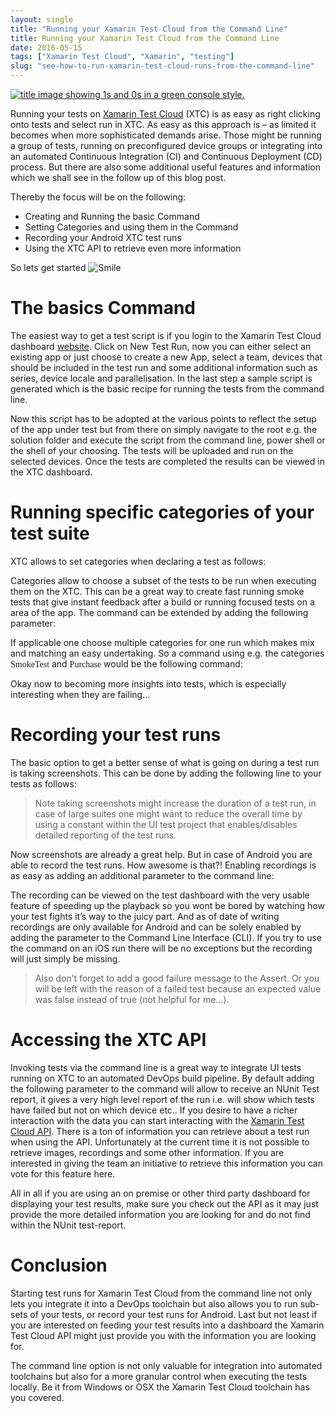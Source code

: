 ```yaml
---
layout: single
title: "Running your Xamarin Test Cloud from the Command Line"
title: Running your Xamarin Test Cloud from the Command Line
date: 2016-05-15
tags: ["Xamarin Test Cloud", "Xamarin", "testing"]
slug: "see-how-to-run-xamarin-test-cloud-runs-from-the-command-line"
---
```


[![title image showing 1s and 0s in a green console style.](https://mallibone.com/posts/files/c0c61947-1ed2-4304-bdb6-5ec45e00a7fe.jpg "title image showing 1s and 0s in a green console style.")](https://mallibone.com/posts/files/22d78ac7-7894-4c29-a692-089fa9abe23f.jpg)
 
Running your tests on [Xamarin Test Cloud](https://www.xamarin.com/test-cloud "The Xamarin Testcloud website") (XTC) is as easy as right clicking onto tests and select run in XTC. As easy as this approach is – as limited it becomes when more sophisticated demands arise. Those might be running a group of tests, running on preconfigured device groups or integrating into an automated Continuous Integration (CI) and Continuous Deployment (CD) process. But there are also some additional useful features and information which we shall see in the follow up of this blog post.
 
Thereby the focus will be on the following:
 
- Creating and Running the basic Command
- Setting Categories and using them in the Command
- Recording your Android XTC test runs
- Using the XTC API to retrieve even more information

 
So lets get started ![Smile](https://mallibone.com/posts/files/54ed6407-2cfa-4866-8eea-e3a55f99072d.png)
 
# The basics Command
 
The easiest way to get a test script is if you login to the Xamarin Test Cloud dashboard [website](https://testcloud.xamarin.com). Click on New Test Run, now you can either select an existing app or just choose to create a new App, select a team, devices that should be included in the test run and some additional information such as series, device locale and parallelisation. In the last step a sample script is generated which is the basic recipe for running the tests from the command line.
 
<script src="https://gist.github.com/mallibone/1b7ee061ce5ba1b3ece92f8a3044e6b9.js"></script>
 
Now this script has to be adopted at the various points to reflect the setup of the app under test but from there on simply navigate to the root e.g. the solution folder and execute the script from the command line, power shell or the shell of your choosing. The tests will be uploaded and run on the selected devices. Once the tests are completed the results can be viewed in the XTC dashboard.
 
# Running specific categories of your test suite
 
XTC allows to set categories when declaring a test as follows:
 
<script src="https://gist.github.com/mallibone/b64e57bd12cc2be9deead804cf37318a.js"></script>
 
Categories allow to choose a subset of the tests to be run when executing them on the XTC. This can be a great way to create fast running smoke tests that give instant feedback after a build or running focused tests on a area of the app. The command can be extended by adding the following parameter:
 
<script src="https://gist.github.com/mallibone/ff60de5a6152a9b4df530ea347c888d5.js"></script>
 
If applicable one choose multiple categories for one run which makes mix and matching an easy undertaking. So a command using e.g. the categories <font face="Consolas">SmokeTest</font> and <font face="Consolas">Purchase</font> would be the following command:
 
<script src="https://gist.github.com/mallibone/c4155e0d26a6297b60f01614a5e59cee.js"></script>
 
Okay now to becoming more insights into tests, which is especially interesting when they are failing…
 
# Recording your test runs
 
The basic option to get a better sense of what is going on during a test run is taking screenshots. This can be done by adding the following line to your tests as follows:
 
<script src="https://gist.github.com/mallibone/464a799ca5a73dd1ee986e4d572da468.js"></script>
 

> Note taking screenshots might increase the duration of a test run, in case of large suites one might want to reduce the overall time by using a constant within the UI test project that enables/disables detailed reporting of the test runs.

 
Now screenshots are already a great help. But in case of Android you are able to record the test runs. How awesome is that?! Enabling recordings is as easy as adding an additional parameter to the command line:
 
<script src="https://gist.github.com/mallibone/e2fec05a8fdcb96865b8bf3a4374c690.js"></script>
 
The recording can be viewed on the test dashboard with the very usable feature of speeding up the playback so you wont be bored by watching how your test fights it’s way to the juicy part. And as of date of writing recordings are only available for Android and can be solely enabled by adding the parameter to the Command Line Interface (CLI). If you try to use the command on an iOS run there will be no exceptions but the recording will just simply be missing.
 

> Also don’t forget to add a good failure message to the Assert. Or you will be left with the reason of a failed test because an expected value was false instead of true (not helpful for me…).

 
# Accessing the XTC API
 
Invoking tests via the command line is a great way to integrate UI tests running on XTC to an automated DevOps build pipeline. By default adding the following parameter to the command will allow to receive an NUnit Test report, it gives a very high level report of the run i.e. will show which tests have failed but not on which device etc.. If you desire to have a richer interaction with the data you can start interacting with the [Xamarin Test Cloud API](https://testcloud.xamarin.com/api_docs/index.html?csharp#introduction). There is a ton of information you can retrieve about a test run when using the API. Unfortunately at the current time it is not possible to retrieve images, recordings and some other information. If you are interested in giving the team an initiative to retrieve this information you can vote for this feature here.
 
All in all if you are using an on premise or other third party dashboard for displaying your test results, make sure you check out the API as it may just provide the more detailed information you are looking for and do not find within the NUnit test-report.
 
# Conclusion
 
Starting test runs for Xamarin Test Cloud from the command line not only lets you integrate it into a DevOps toolchain but also allows you to run sub-sets of your tests, or record your test runs for Android. Last but not least if you are interested on feeding your test results into a dashboard the Xamarin Test Cloud API might just provide you with the information you are looking for.
 
The command line option is not only valuable for integration into automated toolchains but also for a more granular control when executing the tests locally. Be it from Windows or OSX the Xamarin Test Cloud toolchain has you covered.
